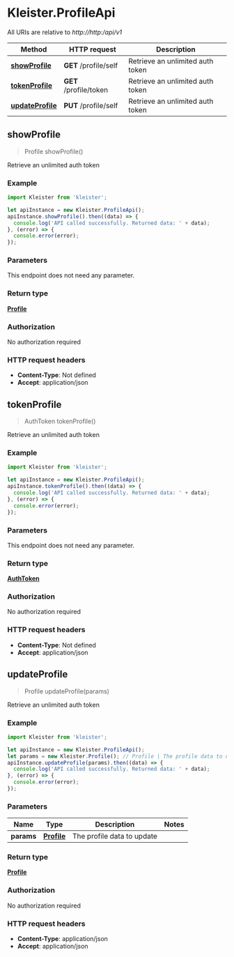 # Kleister.ProfileApi

All URIs are relative to *http://http:/api/v1*

Method | HTTP request | Description
------------- | ------------- | -------------
[**showProfile**](ProfileApi.md#showProfile) | **GET** /profile/self | Retrieve an unlimited auth token
[**tokenProfile**](ProfileApi.md#tokenProfile) | **GET** /profile/token | Retrieve an unlimited auth token
[**updateProfile**](ProfileApi.md#updateProfile) | **PUT** /profile/self | Retrieve an unlimited auth token



## showProfile

> Profile showProfile()

Retrieve an unlimited auth token

### Example

```javascript
import Kleister from 'kleister';

let apiInstance = new Kleister.ProfileApi();
apiInstance.showProfile().then((data) => {
  console.log('API called successfully. Returned data: ' + data);
}, (error) => {
  console.error(error);
});

```

### Parameters

This endpoint does not need any parameter.

### Return type

[**Profile**](Profile.md)

### Authorization

No authorization required

### HTTP request headers

- **Content-Type**: Not defined
- **Accept**: application/json


## tokenProfile

> AuthToken tokenProfile()

Retrieve an unlimited auth token

### Example

```javascript
import Kleister from 'kleister';

let apiInstance = new Kleister.ProfileApi();
apiInstance.tokenProfile().then((data) => {
  console.log('API called successfully. Returned data: ' + data);
}, (error) => {
  console.error(error);
});

```

### Parameters

This endpoint does not need any parameter.

### Return type

[**AuthToken**](AuthToken.md)

### Authorization

No authorization required

### HTTP request headers

- **Content-Type**: Not defined
- **Accept**: application/json


## updateProfile

> Profile updateProfile(params)

Retrieve an unlimited auth token

### Example

```javascript
import Kleister from 'kleister';

let apiInstance = new Kleister.ProfileApi();
let params = new Kleister.Profile(); // Profile | The profile data to update
apiInstance.updateProfile(params).then((data) => {
  console.log('API called successfully. Returned data: ' + data);
}, (error) => {
  console.error(error);
});

```

### Parameters


Name | Type | Description  | Notes
------------- | ------------- | ------------- | -------------
 **params** | [**Profile**](Profile.md)| The profile data to update | 

### Return type

[**Profile**](Profile.md)

### Authorization

No authorization required

### HTTP request headers

- **Content-Type**: application/json
- **Accept**: application/json

